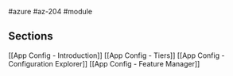 #azure #az-204 #module 

## Sections
[[App Config - Introduction]]
[[App Config - Tiers]]
[[App Config - Configuration Explorer]]
[[App Config - Feature Manager]]